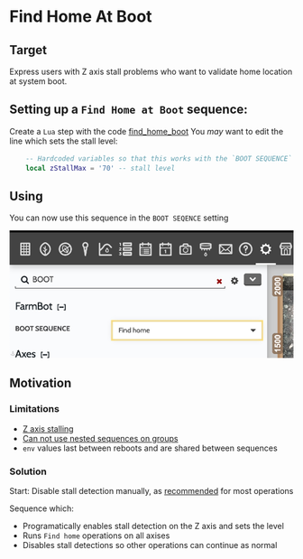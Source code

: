 # Find Home At Boot

## Target

Express users with Z axis stall problems who want to validate home location at system boot.

## Setting up a `Find Home at Boot` sequence:

Create a `Lua` step with the code [find_home_boot](./find_home_boot.lua)
You _may_ want to edit the line which sets the stall level:

```lua
    -- Hardcoded variables so that this works with the `BOOT SEQUENCE` setting
    local zStallMax = '70' -- stall level
```

## Using

You can now use this sequence in the `BOOT SEQENCE` setting

![BOOT SEQUENCE setting](./img/sequence.jpg)

## Motivation

### Limitations

- [Z axis stalling](https://forum.farmbot.org/t/z-axis-issues-express-heavy-fall-stuttering-stalls/7258/6)
- [Can not use nested sequences on groups](https://forum.farmbot.org/t/nested-sequences-and-plant-groups/7247/13)
- `env` values last between reboots and are shared between sequences

### Solution

Start: Disable stall detection manually, as [recommended](https://express.farm.bot/v1.1/extras/troubleshooting/z-axis-movements.html) for most operations

Sequence which:
- Programatically enables stall detection on the Z axis and sets the level
- Runs `Find home` operations on all axises
- Disables stall detections so other operations can continue as normal

